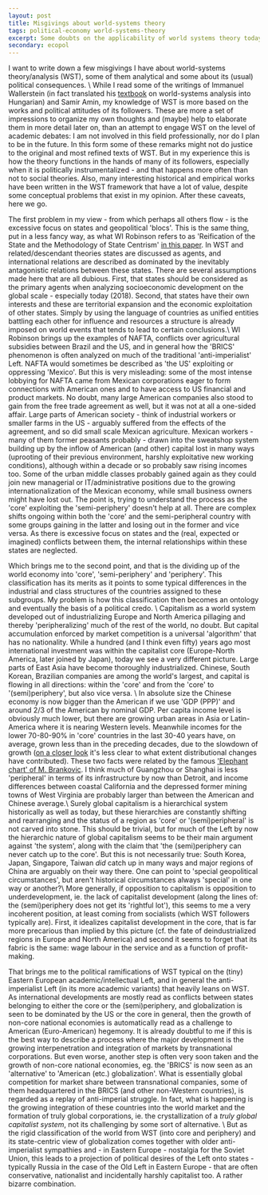 ```yaml
---
layout: post
title: Misgivings about world-systems theory
tags: political-economy world-systems-theory
excerpt: Some doubts on the applicability of world systems theory today
secondary: ecopol
---
```


I want to write down a few misgivings I have about world-systems theory/analysis (WST), some of them analytical and some about its (usual) political consequences. \\
While I read some of the writings of Immanuel Wallerstein (in fact translated his [textbook](http://www.eszmelet.hu/wp-content/uploads/2014/05/Wallerstein-%C3%BAj.pdf) on world-systems analysis into Hungarian) and Samir Amin, my knowledge of WST is more based on the works and political attitudes of its followers.
These are more a set of impressions to organize my own thoughts and (maybe) help to elaborate them in more detail later on, than an attempt to engage WST on the level of academic debates: I am not involved in this field professionally, nor do I plan to be in the future. In this form some of these remarks might not do justice to the original and most refined texts of WST. But in my experience this is how the theory functions in the hands of many of its followers, especially when it is politically instrumentalized - and that happens more often than not to social theories. Also, many interesting historical and empirical works have been written in the WST framework that have a lot of value, despite some conceptual problems that exist in my opinion. After these caveats, here we go.

The first problem in my view - from which perhaps all others flow - is the excessive focus on states and geopolitical 'blocs'. This is the same thing, put in a less fancy way, as what WI Robinson refers to as 'Reification of the State and the Methodology of State Centrism' [in this paper](https://www.tandfonline.com/doi/full/10.1080/21598282.2017.1316512). In WST and related/descendant theories states are discussed as agents, and international relations are described as dominated by the inevitably antagonistic relations between these states. There are several assumptions made here that are all dubious. First, that states should be considered as the primary agents when analyzing socioeconomic development on the global scale - especially today (2018). Second, that states have their own interests and these are territorial expansion and the economic exploitation of other states. Simply by using the language of countries as unified entities battling each other for influence and resources a structure is already imposed on world events that tends to lead to certain conclusions.\\
WI Robinson brings up the examples of NAFTA, conflicts over agricultural subsidies between Brazil and the US, and in general how the 'BRICS' phenomenon is often analyzed on much of the traditional 'anti-imperialist' Left.
NAFTA would sometimes be described as 'the US' exploiting or oppressing 'Mexico'. But this is very misleading: some of the most intense lobbying for NAFTA came from Mexican corporations eager to form connections with American ones and to have access to US financial and product markets. No doubt, many large American companies also stood to gain from the free trade agreement as well, but it was not at all a one-sided affair.
Large parts of American society - think of industrial workers or smaller farms in the US - arguably suffered from the effects of the agreement, and so did small scale Mexican agriculture. Mexican workers - many of them former peasants probably - drawn into the sweatshop system building up by the inflow of American (and other) capital lost in many ways (uprooting of their previous environment, harshly exploitative new working conditions), although within a decade or so probably saw rising incomes too. Some of the urban middle classes probably gained again as they could join new managerial or IT/administrative positions due to the growing internationalization of the Mexican economy, while small business owners might have lost out. The point is, trying to understand the process as the 'core' exploiting the 'semi-periphery' doesn't help at all. There are complex shifts ongoing within both the 'core' and the semi-peripheral country with some groups gaining in the latter and losing out in the former and vice versa. As there is excessive focus on states and the (real, expected or imagined) conflicts between them, the internal relationships within these states are neglected.

Which brings me to the second point, and that is the dividing up of the world economy into 'core', 'semi-periphery' and 'periphery'. This classification has its merits as it points to some typical differences in the industrial and class structures of the countries assigned to these subgroups. My problem is how this classification then becomes an ontology and eventually the basis of a political credo. \\
Capitalism as a world system developed out of industrializing Europe and North America pillaging and thereby 'peripheralizing' much of the rest of the world, no doubt. But capital accumulation enforced by market competition is a universal 'algorithm' that has no nationality. While a hundred (and I think even fifty) years ago most international investment was within the capitalist core (Europe-North America, later joined by Japan), today we see a very different picture. Large parts of East Asia have become thoroughly industrialized. Chinese, South Korean, Brazilian companies are among the world's largest, and capital is flowing in all directions: within the 'core' and from the 'core' to '(semi)periphery', but also vice versa. \\
In absolute size the Chinese economy is now bigger than the American if we use 'GDP (PPP)' and around 2/3 of the American by nominal GDP. Per capita income level is obviously much lower, but there are growing urban areas in Asia or Latin-America where it is nearing Western levels. Meanwhile incomes for the lower 70-80-90% in 'core' countries in the last 30-40 years have, on average, grown less than in the preceding decades, due to the slowdown of growth ([on a closer look](http://journals.sagepub.com/doi/abs/10.1177/0309816815587077) it's less clear to what extent distributional changes have contributed). These two facts were related by the famous ['Elephant chart' of M. Brankovic](https://www.gc.cuny.edu/CUNY_GC/media/LISCenter/brankoData/wber_final.pdf).
I think much of Guangzhou or Shanghai is less 'peripheral' in terms of its infrastructure by now than Detroit, and income differences between coastal California and the depressed former mining towns of West Virginia are probably larger than between the American and Chinese average.\\
Surely global capitalism is a hierarchical system historically as well as today, but these hierarchies are constantly shifting and rearranging and the status of a region as 'core' or '(semi)peripheral' is not carved into stone. This should be trivial, but for much of the Left by now the hierarchic nature of global capitalism seems to be their main argument against 'the system', along with the claim that 'the (semi)periphery can never catch up to the core'.
But this is not necessarily true: South Korea, Japan, Singapore, Taiwan *did* catch up in many ways and major regions of China are arguably on their way there. One can point to 'special geopolitical circumstances', but aren't historical circumstances always 'special' in one way or another?\\
More generally, if opposition to capitalism is opposition to underdevelopment, ie. the lack of capitalist development (along the lines of: the (semi)periphery does not get its 'rightful lot'), this seems to me a very incoherent position, at least coming from socialists (which WST followers typically are). First, it idealizes capitalist development in the core, that is far more precarious than implied by this picture (cf. the fate of deindustrialized regions in Europe and North America) and second it seems to forget that its fabric is the same: wage labour in the service and as a function of profit-making.

That brings me to the political ramifications of WST typical on the (tiny) Eastern European academic/intellectual Left, and in general the anti-imperialist Left (in its more academic variants) that heavily leans on WST.
As international developments are mostly read as conflicts between states belonging to either the core or the (semi)periphery, and globalization is seen to be dominated by the US or the core in general, then the growth of non-core national economies is automatically read as a challenge to American (Euro-American) hegemony. It is already doubtful to me if this is the best way to describe a process where the major development is the growing interpenetration and integration of markets by transnational corporations. But even worse, another step is often very soon taken and the growth of non-core national economies, eg. the 'BRICS' is now seen as an 'alternative' to 'American (etc.) globalization'. What is essentially global competition for market share between transnational companies, some of them headquartered in the BRICS (and other non-Western countries), is regarded as a replay of anti-imperial struggle. In fact, what is happening is the growing integration of these countries into the world market and the formation of truly global corporations, ie. the crystallization of a *truly global capitalist system*, not its challenging by some sort of alternative. \\
But as the rigid classification of the world from WST (into core and periphery) and its state-centric view of globalization comes together with older anti-imperialist sympathies and - in Eastern Europe - nostalgia for the Soviet Union, this leads to a projection of political desires of the Left onto states - typically Russia in the case of the Old Left in Eastern Europe - that are often conservative, nationalist and incidentally harshly capitalist too.
A rather bizarre combination.
